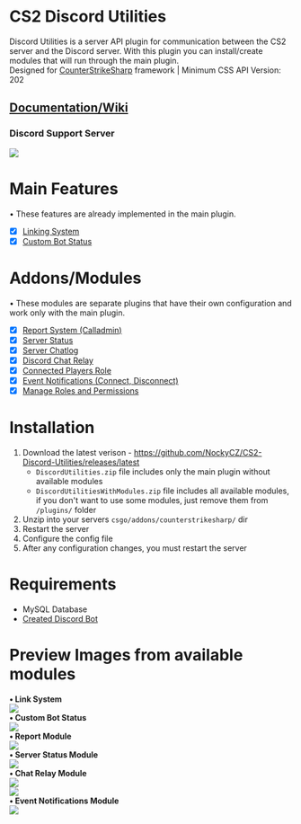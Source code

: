 # CS2 Discord Utilities
 
Discord Utilities is a server API plugin for communication between the CS2 server and the Discord server. With this plugin you can install/create modules that will run through the main plugin.<br>
Designed for [CounterStrikeSharp](https://github.com/roflmuffin/CounterStrikeSharp) framework | Minimum CSS API Version: 202

## [Documentation/Wiki](https://docs.sourcefactory.eu/cs2-plugins/discord-utilities)
### Discord Support Server
[<img src="https://discordapp.com/api/guilds/1149315368465211493/widget.png?style=banner2">](https://discord.gg/Tzmq98gwqF)

# Main Features
• These features are already implemented in the main plugin.
- [x] [Linking System](https://docs.sourcefactory.eu/cs2-plugins/discord-utilities/configuration/linking-system)
- [x] [Custom Bot Status](https://docs.sourcefactory.eu/cs2-plugins/discord-utilities/configuration/custom-bot-status)

# Addons/Modules
• These modules are separate plugins that have their own configuration and work only with the main plugin.
- [x] [Report System (Calladmin)](https://docs.sourcefactory.eu/cs2-plugins/discord-utilities/configuration/report-calladmin)
- [x] [Server Status](https://docs.sourcefactory.eu/cs2-plugins/discord-utilities/configuration/server-status)
- [x] [Server Chatlog](https://docs.sourcefactory.eu/cs2-plugins/discord-utilities/configuration/server-chatlog)
- [x] [Discord Chat Relay](https://docs.sourcefactory.eu/cs2-plugins/discord-utilities/configuration/discord-chat-relay)
- [x] [Connected Players Role](https://docs.sourcefactory.eu/cs2-plugins/discord-utilities/configuration/connected-players-role)
- [x] [Event Notifications (Connect, Disconnect)](https://docs.sourcefactory.eu/cs2-plugins/discord-utilities/configuration/event-notifications)
- [x] [Manage Roles and Permissions](https://docs.sourcefactory.eu/cs2-plugins/discord-utilities/configuration/manage-roles-and-permissions)

# Installation
1. Download the latest verison - https://github.com/NockyCZ/CS2-Discord-Utilities/releases/latest
   - `DiscordUtilities.zip` file includes only the main plugin without available modules
   - `DiscordUtilitiesWithModules.zip` file includes all available modules, if you don't want to use some modules, just remove them from `/plugins/` folder
3. Unzip into your servers `csgo/addons/counterstrikesharp/` dir
4. Restart the server
5. Configure the config file
6. After any configuration changes, you must restart the server

# Requirements
- MySQL Database
- [Created Discord Bot](https://docs.sourcefactory.eu/cs2-plugins/discord-utilities/setting-up-a-discord-bot)

# Preview Images from available modules
**• Link System** <br>
<img src="https://2185268345-files.gitbook.io/~/files/v0/b/gitbook-x-prod.appspot.com/o/spaces%2FrczaiIR8LCIvnID1U1Ty%2Fuploads%2FwXCGXNZxe61TcJ76BWW9%2Flinked.png?alt=media&token=5cee06d8-1dc7-452d-a195-5b019d67bc0c"/> <br>
**• Custom Bot Status** <br>
<img src="https://2185268345-files.gitbook.io/~/files/v0/b/gitbook-x-prod.appspot.com/o/spaces%2FrczaiIR8LCIvnID1U1Ty%2Fuploads%2FE8kwVpDDcCqta3tVjlM2%2Fbot_status.png?alt=media&token=db215792-a9af-4912-b40d-ca3b559b59c1"/> <br>
**• Report Module** <br>
<img src="https://files.gitbook.com/v0/b/gitbook-x-prod.appspot.com/o/spaces%2FrczaiIR8LCIvnID1U1Ty%2Fuploads%2Frs58xMZ27NkcszdOoySc%2Freport.png?alt=media&token=db91e686-514d-44ff-9cf6-6329200703f2"/> <br>
**• Server Status Module** <br>
<img src="https://2185268345-files.gitbook.io/~/files/v0/b/gitbook-x-prod.appspot.com/o/spaces%2FrczaiIR8LCIvnID1U1Ty%2Fuploads%2F7TUg9qjJ0bQ4PjBvl3Zh%2Fserverstatus.png?alt=media&token=b71a92ff-e1ba-48eb-82b1-f14912197cc7"/><br>
**• Chat Relay Module** <br>
<img src="https://2185268345-files.gitbook.io/~/files/v0/b/gitbook-x-prod.appspot.com/o/spaces%2FrczaiIR8LCIvnID1U1Ty%2Fuploads%2Fsofp76XECCqImToUlpPl%2Fchatlog.png?alt=media&token=42ab5c4d-d38b-4fcc-85f9-e7c3b3b9d0b8"/> <br>
<img src="https://2185268345-files.gitbook.io/~/files/v0/b/gitbook-x-prod.appspot.com/o/spaces%2FrczaiIR8LCIvnID1U1Ty%2Fuploads%2FOy5itmmNeM51qvkt1Y52%2Frelay.png?alt=media&token=1ab194e0-2fc8-4b5e-a514-0fa024bd2e8a"/> <br>
**• Event Notifications Module** <br>
<img src="https://2185268345-files.gitbook.io/~/files/v0/b/gitbook-x-prod.appspot.com/o/spaces%2FrczaiIR8LCIvnID1U1Ty%2Fuploads%2FsUBC7Wwa1D9oBHp0vAgi%2Fevent_notf.png?alt=media&token=3dee848f-f330-44a2-b5f1-2aeddfaac409"/> <br>
